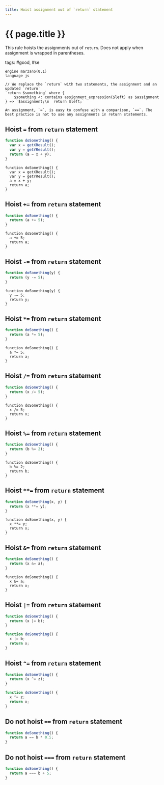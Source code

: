 ```yaml
---
title: Hoist assignment out of `return` statement
---
```


# {{ page.title }}

This rule hoists the assignments out of `return`. Does not apply when assignment is wrapped in parentheses.

tags: #good, #se

```grit
engine marzano(0.1)
language js

// We replace the `return` with two statements, the assignment and an updated `return`
`return $something` where {
    $something <: contains assignment_expression($left) as $assignment
} => `$assignment;\n  return $left;`
```

```
An assignment, `=`, is easy to confuse with a comparison, `==`. The best practice is not to use any assignments in return statements.
```

## Hoist `=` from `return` statement

```javascript
function doSomething() {
  var x = getXResult();
  var y = getYResult();
  return (a = x + y);
}
```

```
function doSomething() {
  var x = getXResult();
  var y = getYResult();
  a = x + y;
  return a;
}
```

## Hoist `+=` from `return` statement

```javascript
function doSomething() {
  return (a += 5);
}
```

```
function doSomething() {
  a += 5;
  return a;
}
```

## Hoist `-=` from `return` statement

```javascript
function doSomething(y) {
  return (y -= 5);
}
```

```
function doSomething(y) {
  y -= 5;
  return y;
}
```

## Hoist `*=` from `return` statement

```javascript
function doSomething() {
  return (a *= 5);
}
```

```
function doSomething() {
  a *= 5;
  return a;
}
```

## Hoist `/=` from `return` statement

```javascript
function doSomething() {
  return (x /= 5);
}
```

```
function doSomething() {
  x /= 5;
  return x;
}
```

## Hoist `%=` from `return` statement

```javascript
function doSomething() {
  return (b %= 2);
}
```

```
function doSomething() {
  b %= 2;
  return b;
}
```

## Hoist `**=` from `return` statement

```javascript
function doSomething(x, y) {
  return (x **= y);
}
```

```
function doSomething(x, y) {
  x **= y;
  return x;
}
```

## Hoist `&=` from `return` statement

```javascript
function doSomething() {
  return (x &= a);
}
```

```
function doSomething() {
  x &= a;
  return x;
}
```

## Hoist `|=` from `return` statement

```javascript
function doSomething() {
  return (x |= b);
}
```

```typescript
function doSomething() {
  x |= b;
  return x;
}
```

## Hoist `^=` from `return` statement

```javascript
function doSomething() {
  return (x ^= z);
}
```

```typescript
function doSomething() {
  x ^= z;
  return x;
}
```

## Do not hoist `==` from `return` statement

```javascript
function doSomething() {
  return a == b * 0.5;
}
```

## Do not hoist `===` from `return` statement

```javascript
function doSomething() {
  return a === b + 5;
}
```
